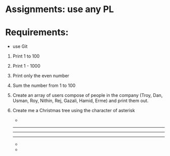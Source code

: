 # Assignments: use any PL

# Requirements:
- use Git

1. Print 1 to 100

2. Print 1 - 1000

3. Print only the even number

4. Sum the number from 1 to 100

5. Create an array of users compose of people in the company (Troy, Dan, Usman, Roy, Nithin, Rej, Gazali, Hamid, Erme) and print them out.

6. Create me a Christmas tree using the character of asterisk

      *
     ***
    ******
   *********
      *
      *